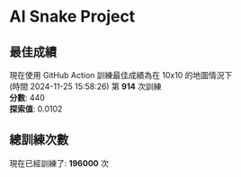 
# AI Snake Project

## **最佳成績**
現在使用 GitHub Action 訓練最佳成績為在 10x10 的地圖情況下  
(時間 2024-11-25 15:58:26) 第 **914** 次訓練  
**分數**: 440  
**探索值**: 0.0102

## 總訓練次數
現在已經訓練了: **196000** 次
